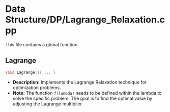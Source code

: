 # Data Structure/DP/Lagrange_Relaxation.cpp

This file contains a global function.

## Lagrange

```cpp
void Lagrange(){ ... }
```

*   **Description:** Implements the Lagrange Relaxation technique for optimization problems.
*   **Note:** The function `f(lambda)` needs to be defined within the lambda to solve the specific problem. The goal is to find the optimal value by adjusting the Lagrange multiplier.
